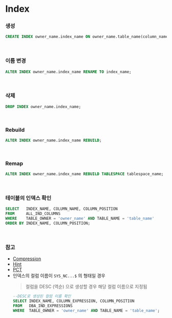 Index
===

### 생성
```sql
CREATE INDEX owner_name.index_name ON owner_name.table_name(column_name1, column_name2, column_name3 ...) TABLESPACE tablespace_name;
```

<br>

### 이름 변경
```sql
ALTER INDEX owner_name.index_name RENAME TO index_name;
```

<br>

### 삭제
```sql
DROP INDEX owner_name.index_name;
```

<br>

### Rebuild
```sql
ALTER INDEX owner_name.index_name REBUILD;
```

<br>

### Remap
```sql
ALTER INDEX owner_name.index_name REBUILD TABLESPACE tablespace_name;
```

<br>

### 테이블의 인덱스 확인
```sql
SELECT   INDEX_NAME, COLUMN_NAME, COLUMN_POSITION
FROM     ALL_IND_COLUMNS
WHERE    TABLE_OWNER = 'owner_name' AND TABLE_NAME = 'table_name'
ORDER BY INDEX_NAME, COLUMN_POSITION;
```

<br>

### 참고
* [Compression](../Compression/README.md#인덱스-압축)
* [Hint](../hint/README.md#인덱스-힌트)
* [PCT](../pct/README.md)
* 인덱스의 컬럼 이름이 `SYS_NC...$` 의 형태일 경우
  >컬럼을 DESC (역순) 으로 생성할 경우 해당 컬럼 이름으로 지정됨
    ```sql
    --DESC로 생성된 컬럼 이름 확인
    SELECT INDEX_NAME, COLUMN_EXPRESSION, COLUMN_POSITION
    FROM   DBA_IND_EXPRESSIONS
    WHERE  TABLE_OWNER = 'owner_name' AND TABLE_NAME = 'table_name';
    ```

<br>

